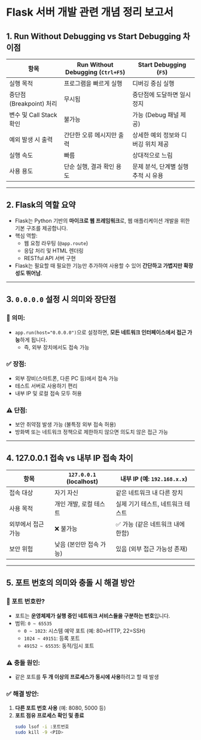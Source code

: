 # Flask 서버 개발 관련 개념 정리 보고서

## 1. Run Without Debugging vs Start Debugging 차이점

| 항목                         | Run Without Debugging (`Ctrl+F5`)             | Start Debugging (`F5`)                           |
|------------------------------|-----------------------------------------------|--------------------------------------------------|
| 실행 목적                    | 프로그램을 빠르게 실행                        | 디버깅 중심 실행                                 |
| 중단점(Breakpoint) 처리     | 무시됨                                       | 중단점에 도달하면 일시 정지                      |
| 변수 및 Call Stack 확인     | 불가능                                       | 가능 (Debug 패널 제공)                          |
| 예외 발생 시 출력            | 간단한 오류 메시지만 출력                    | 상세한 예외 정보와 디버깅 위치 제공              |
| 실행 속도                   | 빠름                                         | 상대적으로 느림                                  |
| 사용 용도                   | 단순 실행, 결과 확인 용도                    | 문제 분석, 단계별 실행 추적 시 유용              |

---

## 2. Flask의 역할 요약

- Flask는 Python 기반의 **마이크로 웹 프레임워크**로, 웹 애플리케이션 개발을 위한 기본 구조를 제공합니다.
- 핵심 역할:
  - 웹 요청 라우팅 (`@app.route`)
  - 응답 처리 및 HTML 렌더링
  - RESTful API 서버 구현
- Flask는 필요할 때 필요한 기능만 추가하여 사용할 수 있어 **간단하고 가볍지만 확장성도 뛰어남**.

---

## 3. `0.0.0.0` 설정 시 의미와 장단점

### 📌 의미:
- `app.run(host="0.0.0.0")`으로 설정하면, **모든 네트워크 인터페이스에서 접근 가능**하게 됩니다.
  - 즉, 외부 장치에서도 접속 가능

### ✅ 장점:
- 외부 장비(스마트폰, 다른 PC 등)에서 접속 가능
- 테스트 서버로 사용하기 편리
- 내부 IP 및 로컬 접속 모두 허용

### ⚠️ 단점:
- 보안 취약점 발생 가능 (불특정 외부 접속 허용)
- 방화벽 또는 네트워크 정책으로 제한하지 않으면 의도치 않은 접근 가능

---

## 4. 127.0.0.1 접속 vs 내부 IP 접속 차이

| 항목              | `127.0.0.1` (localhost)              | 내부 IP (예: `192.168.x.x`)            |
|-------------------|---------------------------------------|----------------------------------------|
| 접속 대상         | 자기 자신                            | 같은 네트워크 내 다른 장치            |
| 사용 목적         | 개인 개발, 로컬 테스트               | 실제 기기 테스트, 네트워크 테스트     |
| 외부에서 접근 가능 | ❌ 불가능                             | ✅ 가능 (같은 네트워크 내에 한함)     |
| 보안 위험         | 낮음 (본인만 접속 가능)             | 있음 (외부 접근 가능성 존재)         |

---

## 5. 포트 번호의 의미와 충돌 시 해결 방안

### 📌 포트 번호란?

- 포트는 **운영체제가 실행 중인 네트워크 서비스들을 구분하는 번호**입니다.
- 범위: `0 ~ 65535`
  - `0 ~ 1023`: 시스템 예약 포트 (예: 80=HTTP, 22=SSH)
  - `1024 ~ 49151`: 등록 포트
  - `49152 ~ 65535`: 동적/임시 포트

### ⚠️ 충돌 원인:
- 같은 포트를 **두 개 이상의 프로세스가 동시에 사용**하려고 할 때 발생

### ✅ 해결 방안:
1. **다른 포트 번호 사용** (예: 8080, 5000 등)
2. **포트 점유 프로세스 확인 및 종료**
   ```bash
   sudo lsof -i :포트번호
   sudo kill -9 <PID>